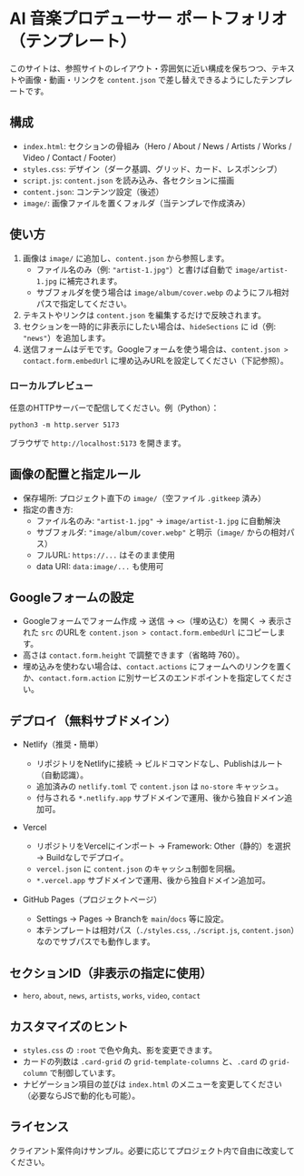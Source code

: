 # AI 音楽プロデューサー ポートフォリオ（テンプレート）

このサイトは、参照サイトのレイアウト・雰囲気に近い構成を保ちつつ、テキストや画像・動画・リンクを `content.json` で差し替えできるようにしたテンプレートです。

## 構成

- `index.html`: セクションの骨組み（Hero / About / News / Artists / Works / Video / Contact / Footer）
- `styles.css`: デザイン（ダーク基調、グリッド、カード、レスポンシブ）
- `script.js`: `content.json` を読み込み、各セクションに描画
- `content.json`: コンテンツ設定（後述）
- `image/`: 画像ファイルを置くフォルダ（当テンプレで作成済み）

## 使い方

1. 画像は `image/` に追加し、`content.json` から参照します。
   - ファイル名のみ（例: `"artist-1.jpg"`）と書けば自動で `image/artist-1.jpg` に補完されます。
   - サブフォルダを使う場合は `image/album/cover.webp` のようにフル相対パスで指定してください。
2. テキストやリンクは `content.json` を編集するだけで反映されます。
3. セクションを一時的に非表示にしたい場合は、`hideSections` に id（例: `"news"`）を追加します。
4. 送信フォームはデモです。Googleフォームを使う場合は、`content.json > contact.form.embedUrl` に埋め込みURLを設定してください（下記参照）。

### ローカルプレビュー

任意のHTTPサーバーで配信してください。例（Python）：

```
python3 -m http.server 5173
```

ブラウザで `http://localhost:5173` を開きます。

## 画像の配置と指定ルール

- 保存場所: プロジェクト直下の `image/`（空ファイル `.gitkeep` 済み）
- 指定の書き方:
  - ファイル名のみ: `"artist-1.jpg"` → `image/artist-1.jpg` に自動解決
  - サブフォルダ: `"image/album/cover.webp"` と明示（`image/` からの相対パス）
  - フルURL: `https://...` はそのまま使用
  - data URI: `data:image/...` も使用可

## Googleフォームの設定

- Googleフォームでフォーム作成 → 送信 → `<>`（埋め込む）を開く → 表示された `src` のURLを `content.json > contact.form.embedUrl` にコピーします。
- 高さは `contact.form.height` で調整できます（省略時 760）。
- 埋め込みを使わない場合は、`contact.actions` にフォームへのリンクを置くか、`contact.form.action` に別サービスのエンドポイントを指定してください。

## デプロイ（無料サブドメイン）

- Netlify（推奨・簡単）
  - リポジトリをNetlifyに接続 → ビルドコマンドなし、Publishはルート（自動認識）。
  - 追加済みの `netlify.toml` で `content.json` は `no-store` キャッシュ。
  - 付与される `*.netlify.app` サブドメインで運用、後から独自ドメイン追加可。

- Vercel
  - リポジトリをVercelにインポート → Framework: Other（静的）を選択 → Buildなしでデプロイ。
  - `vercel.json` に `content.json` のキャッシュ制御を同梱。
  - `*.vercel.app` サブドメインで運用、後から独自ドメイン追加可。

- GitHub Pages（プロジェクトページ）
  - Settings → Pages → Branchを `main`/`docs` 等に設定。
  - 本テンプレートは相対パス（`./styles.css`, `./script.js`, `content.json`）なのでサブパスでも動作します。

## セクションID（非表示の指定に使用）

- `hero`, `about`, `news`, `artists`, `works`, `video`, `contact`

## カスタマイズのヒント

- `styles.css` の `:root` で色や角丸、影を変更できます。
- カードの列数は `.card-grid` の `grid-template-columns` と、`.card` の `grid-column` で制御しています。
- ナビゲーション項目の並びは `index.html` のメニューを変更してください（必要ならJSで動的化も可能）。

## ライセンス

クライアント案件向けサンプル。必要に応じてプロジェクト内で自由に改変してください。

